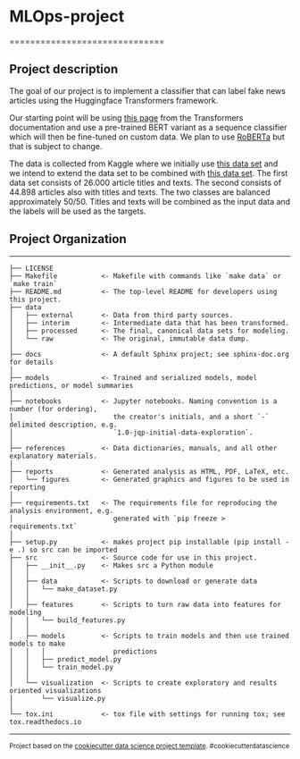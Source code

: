 # MLOps-project
==============================

## Project description

The goal of our project is to implement a classifier that can label fake news articles using the Huggingface Transformers framework. 

Our starting point will be using [this page](https://huggingface.co/transformers/custom_datasets.html) from the Transformers documentation and use a pre-trained BERT variant as a sequence classifier which will then be fine-tuned on custom data. We plan to use [RoBERTa](https://huggingface.co/transformers/model_doc/roberta.html#robertaforsequenceclassification) but that is subject to change.

The data is collected from Kaggle where we initially use [this data set](https://www.kaggle.com/c/fake-news/overview) and we intend to extend the data set to be combined with [this data set](https://www.kaggle.com/clmentbisaillon/fake-and-real-news-dataset). The first data set consists of 26.000 article titles and texts. The second consists of 44.898 articles also with titles and texts. The two classes are balanced approximately 50/50. Titles and texts will be combined as the input data and the labels will be used as the targets. 



## Project Organization
------------

    ├── LICENSE
    ├── Makefile           <- Makefile with commands like `make data` or `make train`
    ├── README.md          <- The top-level README for developers using this project.
    ├── data
    │   ├── external       <- Data from third party sources.
    │   ├── interim        <- Intermediate data that has been transformed.
    │   ├── processed      <- The final, canonical data sets for modeling.
    │   └── raw            <- The original, immutable data dump.
    │
    ├── docs               <- A default Sphinx project; see sphinx-doc.org for details
    │
    ├── models             <- Trained and serialized models, model predictions, or model summaries
    │
    ├── notebooks          <- Jupyter notebooks. Naming convention is a number (for ordering),
    │                         the creator's initials, and a short `-` delimited description, e.g.
    │                         `1.0-jqp-initial-data-exploration`.
    │
    ├── references         <- Data dictionaries, manuals, and all other explanatory materials.
    │
    ├── reports            <- Generated analysis as HTML, PDF, LaTeX, etc.
    │   └── figures        <- Generated graphics and figures to be used in reporting
    │
    ├── requirements.txt   <- The requirements file for reproducing the analysis environment, e.g.
    │                         generated with `pip freeze > requirements.txt`
    │
    ├── setup.py           <- makes project pip installable (pip install -e .) so src can be imported
    ├── src                <- Source code for use in this project.
    │   ├── __init__.py    <- Makes src a Python module
    │   │
    │   ├── data           <- Scripts to download or generate data
    │   │   └── make_dataset.py
    │   │
    │   ├── features       <- Scripts to turn raw data into features for modeling
    │   │   └── build_features.py
    │   │
    │   ├── models         <- Scripts to train models and then use trained models to make
    │   │   │                 predictions
    │   │   ├── predict_model.py
    │   │   └── train_model.py
    │   │
    │   └── visualization  <- Scripts to create exploratory and results oriented visualizations
    │       └── visualize.py
    │
    └── tox.ini            <- tox file with settings for running tox; see tox.readthedocs.io


--------

<p><small>Project based on the <a target="_blank" href="https://drivendata.github.io/cookiecutter-data-science/">cookiecutter data science project template</a>. #cookiecutterdatascience</small></p>
